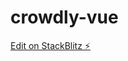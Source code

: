 # crowdly-vue

[Edit on StackBlitz ⚡️](https://stackblitz.com/edit/nativescript-stackblitz-templates-gkzeps)